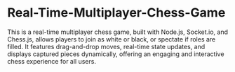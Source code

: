 # Real-Time-Multiplayer-Chess-Game
This is a real-time multiplayer chess game, built with Node.js, Socket.io, and Chess.js, allows players to join as white or black, or spectate if roles are filled. It features drag-and-drop moves, real-time state updates, and displays captured pieces dynamically, offering an engaging and interactive chess experience for all users.
